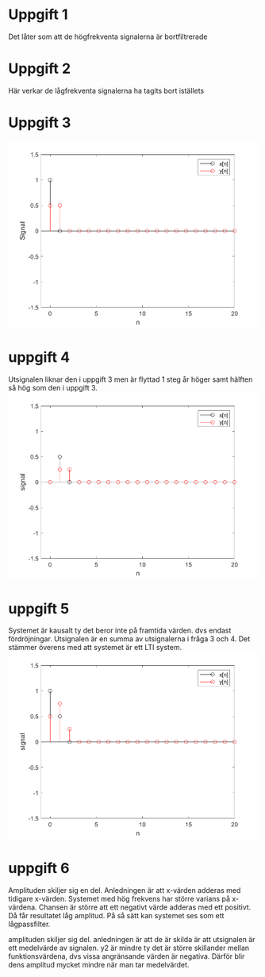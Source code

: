 # Uppgift 1
Det låter som att de högfrekventa signalerna är bortfiltrerade

# Uppgift 2
Här verkar de lågfrekventa signalerna ha tagits bort iställets

# Uppgift 3
![NAME](uppg3plot.png)

# uppgift 4
Utsignalen liknar den i uppgift 3 men är flyttad 1 steg år höger samt 
hälften så hög som den i uppgift 3. 
![NAME](uppg4plot.png)

# uppgift 5
Systemet är kausalt ty det beror inte på framtida värden. dvs endast fördröjningar.
Utsignalen är en summa av utsignalerna i fråga 3 och 4. Det stämmer överens
med att systemet är ett LTI system.
![NAME](uppg5plot.png)

# uppgift 6
Amplituden skiljer sig en del. Anledningen är att x-värden adderas med tidigare x-värden. Systemet med hög frekvens har större varians på x-värdena. Chansen är större att ett negativt värde adderas med ett positivt. Då får resultatet låg amplitud. På så sätt kan systemet ses som ett lågpassfilter.


amplituden skiljer sig del. anledningen är att de är skilda är att utsignalen 
är ett medelvärde av signalen. y2 är mindre ty det är större skillander mellan funktionsvärdena,
dvs vissa angränsande värden är negativa. Därför blir dens amplitud mycket mindre när 
man tar medelvärdet.



